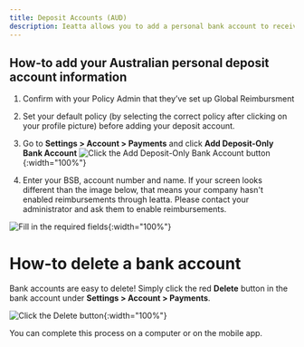 ```yaml
---
title: Deposit Accounts (AUD)
description: Ieatta allows you to add a personal bank account to receive reimbursements for your expenses. We never take money out of this account — it is only a place for us to deposit funds from your employer. This article covers deposit accounts for Australian banks.
---
```


## How-to add your Australian personal deposit account information
1. Confirm with your Policy Admin that they’ve set up Global Reimbursment
2. Set your default policy (by selecting the correct policy after clicking on your profile picture) before adding your deposit account.
3. Go to **Settings > Account > Payments** and click **Add Deposit-Only Bank Account**
![Click the Add Deposit-Only Bank Account button](https://help.ieatta.com/assets/images/add-australian-deposit-only-account.png){:width="100%"}

4. Enter your BSB, account number and name. If your screen looks different than the image below, that means your company hasn't enabled reimbursements through Ieatta. Please contact your administrator and ask them to enable reimbursements. 

![Fill in the required fields](https://help.ieatta.com/assets/images/add-australian-deposit-only-account-modal.png){:width="100%"}

# How-to delete a bank account
Bank accounts are easy to delete! Simply click the red **Delete** button in the bank account under **Settings > Account > Payments**.

![Click the Delete button](https://help.ieatta.com/assets/images/delete-australian-bank-account.png){:width="100%"}

You can complete this process on a computer or on the mobile app.
